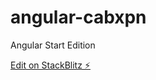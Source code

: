 # angular-cabxpn

Angular Start Edition

[Edit on StackBlitz ⚡️](https://stackblitz.com/edit/angular-cabxpn)